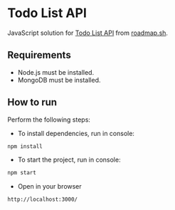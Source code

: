 # Todo List API

JavaScript solution for [Todo List API](https://roadmap.sh/projects/todo-list-api) from [roadmap.sh](https://roadmap.sh/).

## Requirements

- Node.js must be installed.
- MongoDB must be installed.

## How to run

Perform the following steps:

- To install dependencies, run in console:

```bash
npm install
```

- To start the project, run in console:

```bash
npm start
```

- Open in your browser

```bash
http://localhost:3000/
```
